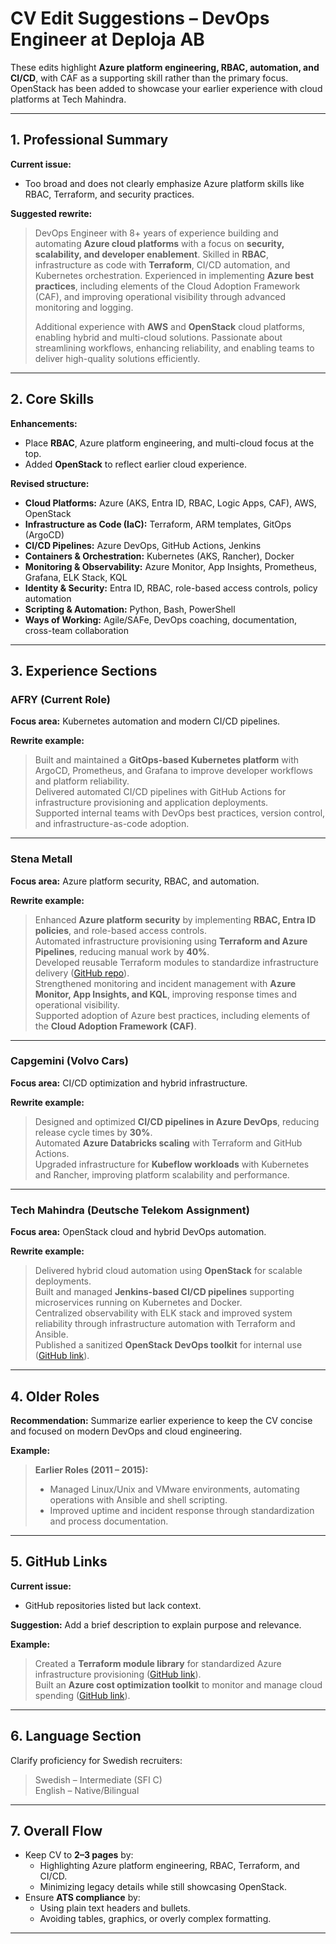 # CV Edit Suggestions – DevOps Engineer at Deploja AB

These edits highlight **Azure platform engineering, RBAC, automation, and CI/CD**, with CAF as a supporting skill rather than the primary focus.  
OpenStack has been added to showcase your earlier experience with cloud platforms at Tech Mahindra.

---

## 1. Professional Summary
**Current issue:**  
- Too broad and does not clearly emphasize Azure platform skills like RBAC, Terraform, and security practices.

**Suggested rewrite:**
> DevOps Engineer with 8+ years of experience building and automating **Azure cloud platforms** with a focus on **security, scalability, and developer enablement**. Skilled in **RBAC**, infrastructure as code with **Terraform**, CI/CD automation, and Kubernetes orchestration. Experienced in implementing **Azure best practices**, including elements of the Cloud Adoption Framework (CAF), and improving operational visibility through advanced monitoring and logging.  
>  
> Additional experience with **AWS** and **OpenStack** cloud platforms, enabling hybrid and multi-cloud solutions. Passionate about streamlining workflows, enhancing reliability, and enabling teams to deliver high-quality solutions efficiently.

---

## 2. Core Skills
**Enhancements:**  
- Place **RBAC**, Azure platform engineering, and multi-cloud focus at the top.
- Added **OpenStack** to reflect earlier cloud experience.

**Revised structure:**
- **Cloud Platforms:** Azure (AKS, Entra ID, RBAC, Logic Apps, CAF), AWS, OpenStack  
- **Infrastructure as Code (IaC):** Terraform, ARM templates, GitOps (ArgoCD)  
- **CI/CD Pipelines:** Azure DevOps, GitHub Actions, Jenkins  
- **Containers & Orchestration:** Kubernetes (AKS, Rancher), Docker  
- **Monitoring & Observability:** Azure Monitor, App Insights, Prometheus, Grafana, ELK Stack, KQL  
- **Identity & Security:** Entra ID, RBAC, role-based access controls, policy automation  
- **Scripting & Automation:** Python, Bash, PowerShell  
- **Ways of Working:** Agile/SAFe, DevOps coaching, documentation, cross-team collaboration  

---

## 3. Experience Sections

### AFRY (Current Role)
**Focus area:** Kubernetes automation and modern CI/CD pipelines.

**Rewrite example:**
> Built and maintained a **GitOps-based Kubernetes platform** with ArgoCD, Prometheus, and Grafana to improve developer workflows and platform reliability.  
> Delivered automated CI/CD pipelines with GitHub Actions for infrastructure provisioning and application deployments.  
> Supported internal teams with DevOps best practices, version control, and infrastructure-as-code adoption.

---

### Stena Metall
**Focus area:** Azure platform security, RBAC, and automation.

**Rewrite example:**
> Enhanced **Azure platform security** by implementing **RBAC, Entra ID policies**, and role-based access controls.  
> Automated infrastructure provisioning using **Terraform and Azure Pipelines**, reducing manual work by **40%**.  
> Developed reusable Terraform modules to standardize infrastructure delivery ([GitHub repo](https://github.com/arnabdey73/iac-module-library-azure)).  
> Strengthened monitoring and incident management with **Azure Monitor, App Insights, and KQL**, improving response times and operational visibility.  
> Supported adoption of Azure best practices, including elements of the **Cloud Adoption Framework (CAF)**.

---

### Capgemini (Volvo Cars)
**Focus area:** CI/CD optimization and hybrid infrastructure.

**Rewrite example:**
> Designed and optimized **CI/CD pipelines in Azure DevOps**, reducing release cycle times by **30%**.  
> Automated **Azure Databricks scaling** with Terraform and GitHub Actions.  
> Upgraded infrastructure for **Kubeflow workloads** with Kubernetes and Rancher, improving platform scalability and performance.

---

### Tech Mahindra (Deutsche Telekom Assignment)
**Focus area:** OpenStack cloud and hybrid DevOps automation.

**Rewrite example:**
> Delivered hybrid cloud automation using **OpenStack** for scalable deployments.  
> Built and managed **Jenkins-based CI/CD pipelines** supporting microservices running on Kubernetes and Docker.  
> Centralized observability with ELK stack and improved system reliability through infrastructure automation with Terraform and Ansible.  
> Published a sanitized **OpenStack DevOps toolkit** for internal use ([GitHub link](https://github.com/arnabdey73/openstack-devops-suite)).

---

## 4. Older Roles
**Recommendation:** Summarize earlier experience to keep the CV concise and focused on modern DevOps and cloud engineering.

**Example:**
> **Earlier Roles (2011 – 2015):**  
> - Managed Linux/Unix and VMware environments, automating operations with Ansible and shell scripting.  
> - Improved uptime and incident response through standardization and process documentation.

---

## 5. GitHub Links
**Current issue:**  
- GitHub repositories listed but lack context.

**Suggestion:** Add a brief description to explain purpose and relevance.

**Example:**
> Created a **Terraform module library** for standardized Azure infrastructure provisioning ([GitHub link](...)).  
> Built an **Azure cost optimization toolkit** to monitor and manage cloud spending ([GitHub link](...)).

---

## 6. Language Section
Clarify proficiency for Swedish recruiters:
> Swedish – Intermediate (SFI C)  
> English – Native/Bilingual

---

## 7. Overall Flow
- Keep CV to **2–3 pages** by:
  - Highlighting Azure platform engineering, RBAC, Terraform, and CI/CD.
  - Minimizing legacy details while still showcasing OpenStack.
- Ensure **ATS compliance** by:
  - Using plain text headers and bullets.
  - Avoiding tables, graphics, or overly complex formatting.

---
